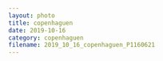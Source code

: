 ```yaml
---
layout: photo
title: copenhaguen
date: 2019-10-16
category: copenhaguen
filename: 2019_10_16_copenhaguen_P1160621
---
```

